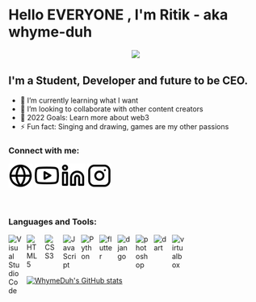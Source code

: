 
# Hello EVERYONE , I'm Ritik - aka whyme-duh

<div id="header" align="center">
  <img src="https://media.giphy.com/media/Dh5q0sShxgp13DwrvG/giphy.gif" width="100"/>
</div>

## I'm a Student, Developer and future to be CEO.

- 🌱 I’m currently learning what I want
- 👯 I’m looking to collaborate with other content creators
- 🥅 2022 Goals: Learn more about web3
- ⚡ Fun fact: Singing and drawing, games are my other passions

### Connect with me:

[![website](./img/globe-light.svg)](https://shrestharitik.pythonanywhere.com/)
[![website](./img/youtube-light.svg)](https://www.youtube.com/channel/UC5nIhKe1ZMPA0pgSLYmTGBA/)
[![website](./img/linkedin-light.svg)](https://www.linkedin.com/in/ritik-shrestha-5617531b1/)
[![website](./img/instagram-light.svg)](https://instagram.com/ritikwithout_h)

&nbsp;&nbsp;



### Languages and Tools:

<img align="left" alt="Visual Studio Code" width="26px" src="https://cdn.jsdelivr.net/gh/devicons/devicon/icons/vscode/vscode-original.svg" style="padding-right:10px;" />
<img align="left" alt="HTML5" width="26px" src="https://cdn.jsdelivr.net/gh/devicons/devicon/icons/html5/html5-original.svg" style="padding-right:10px;" />
<img align="left" alt="CSS3" width="26px" src="https://cdn.jsdelivr.net/gh/devicons/devicon/icons/css3/css3-original.svg" style="padding-right:10px;" />
<img align="left" alt="JavaScript" width="26px" src="https://cdn.jsdelivr.net/gh/devicons/devicon/icons/javascript/javascript-original.svg" style="padding-right:10px;" />
<img align="left" alt="Python" width="26px" src="https://cdn.jsdelivr.net/gh/devicons/devicon/icons/python/python-original.svg" style="padding-right:10px;" />
<img align="left" alt="flutter" width="26px" src="https://cdn.jsdelivr.net/gh/devicons/devicon/icons/flutter/flutter-original.svg" style="padding-right:10px;" />
<img align="left" alt="django" width="26px" src="https://cdn.jsdelivr.net/gh/devicons/devicon/icons/django/django-original.svg" style="padding-right:10px;" />

<img align="left" alt="photoshop" width="26px" src="https://cdn.jsdelivr.net/npm/simple-icons@3.13.0/icons/adobephotoshop.svg" style="padding-right:10px;" />
<img align="left" alt="dart" width="26px" src="https://cdn.jsdelivr.net/npm/simple-icons@3.13.0/icons/dart.svg" style="padding-right:10px;" />
<img align="left" alt="virtualbox" width="26px" src="https://cdn.jsdelivr.net/npm/simple-icons@3.13.0/icons/virtualbox.svg" style="padding-right:10px;" />

<br />
<br />
<br />
<br />

[![WhymeDuh's GitHub stats](https://github-readme-stats.vercel.app/api?username=whyme-duh&count_private=true&show_icons=true&theme=dracula)](https://github.com/whyme-duh/github-readme-stats)

